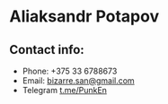 # Aliaksandr Potapov

## Contact info:

* Phone: +375 33 6788673
* Email: [bizarre.san@gmail.com](mailto:bizarre.san@gmail.com)
* Telegram [t.me/PunkEn](https://t.me/PunkEn)